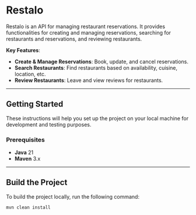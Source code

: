 # Restalo

Restalo is an API for managing restaurant reservations. It provides functionalities for creating and managing reservations, searching for restaurants and reservations, and reviewing restaurants.

**Key Features**:
- **Create & Manage Reservations**: Book, update, and cancel reservations.
- **Search Restaurants**: Find restaurants based on availability, cuisine, location, etc.
- **Review Restaurants**: Leave and view reviews for restaurants.

---

## Getting Started

These instructions will help you set up the project on your local machine for development and testing purposes.

### Prerequisites

- **Java** 21
- **Maven** 3.x

---

## Build the Project

To build the project locally, run the following command:

```bash
mvn clean install

